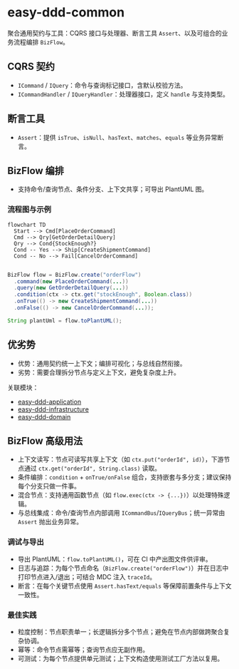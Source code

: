 # easy-ddd-common

聚合通用契约与工具：CQRS 接口与处理器、断言工具 `Assert`、以及可组合的业务流程编排 `BizFlow`。

## CQRS 契约
- `ICommand` / `IQuery`：命令与查询标记接口，含默认校验方法。
- `ICommandHandler` / `IQueryHandler`：处理器接口，定义 `handle` 与支持类型。

## 断言工具
- `Assert`：提供 `isTrue`、`isNull`、`hasText`、`matches`、`equals` 等业务异常断言。

## BizFlow 编排
- 支持命令/查询节点、条件分支、上下文共享；可导出 PlantUML 图。

### 流程图与示例
```mermaid
flowchart TD
  Start --> Cmd[PlaceOrderCommand]
  Cmd --> Qry[GetOrderDetailQuery]
  Qry --> Cond{StockEnough?}
  Cond -- Yes --> Ship[CreateShipmentCommand]
  Cond -- No --> Fail[CancelOrderCommand]


```
```java
BizFlow flow = BizFlow.create("orderFlow")
  .command(new PlaceOrderCommand(...))
  .query(new GetOrderDetailQuery(...))
  .condition(ctx -> ctx.get("stockEnough", Boolean.class))
  .onTrue(() -> new CreateShipmentCommand(...))
  .onFalse(() -> new CancelOrderCommand(...));

String plantUml = flow.toPlantUML();
```

## 优劣势
- 优势：通用契约统一上下文；编排可视化；与总线自然衔接。
- 劣势：需要合理拆分节点与定义上下文，避免复杂度上升。

关联模块：
- [easy-ddd-application](../easy-ddd-application/README.md)
- [easy-ddd-infrastructure](../easy-ddd-infrastructure/README.md)
- [easy-ddd-domain](../easy-ddd-domain/README.md)

## BizFlow 高级用法
- 上下文读写：节点可读写共享上下文（如 `ctx.put("orderId", id)`），下游节点通过 `ctx.get("orderId", String.class)` 读取。
- 条件编排：`condition` + `onTrue/onFalse` 组合，支持嵌套与多分支；建议保持每个分支只做一件事。
- 混合节点：支持通用函数节点（如 `flow.exec(ctx -> {...})`）以处理特殊逻辑。
- 与总线集成：命令/查询节点内部调用 `ICommandBus`/`IQueryBus`；统一异常由 `Assert` 抛出业务异常。

### 调试与导出
- 导出 PlantUML：`flow.toPlantUML()`，可在 CI 中产出图文件供评审。
- 日志与追踪：为每个节点命名（`BizFlow.create("orderFlow")`）并在日志中打印节点进入/退出；可结合 MDC 注入 `traceId`。
- 断言：在每个关键节点使用 `Assert.hasText/equals` 等保障前置条件与上下文一致性。

### 最佳实践
- 粒度控制：节点职责单一；长逻辑拆分多个节点；避免在节点内部做跨聚合复杂协调。
- 幂等：命令节点需幂等；查询节点应无副作用。
- 可测试：为每个节点提供单元测试；上下文构造使用测试工厂方法以复用。